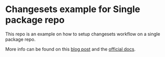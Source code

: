 # Changesets example for Single package repo

This repo is an example on how to setup changesets workflow on a single package repo.

More info can be found on this [blog post](https://maurodaprotis.hashnode.dev/how-to-add-changesets-workflow-to-a-simple-package-repo-on-github) and the [official docs](https://github.com/atlassian/changesets).